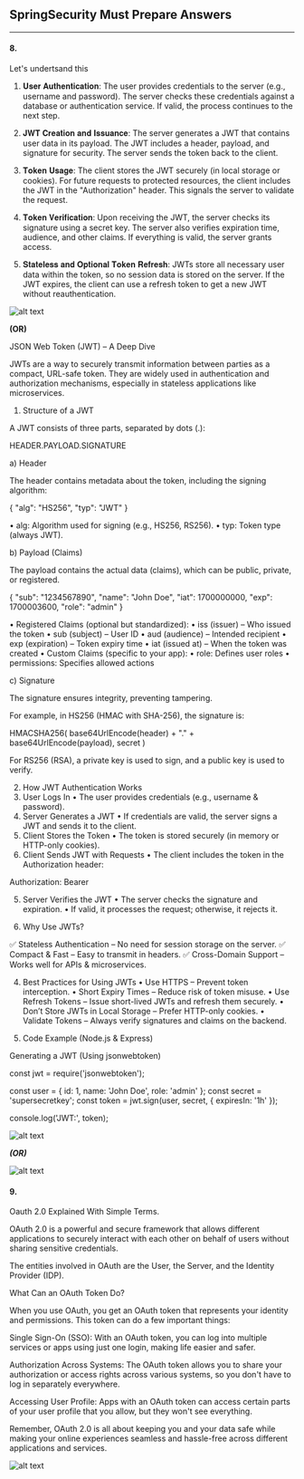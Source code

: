## SpringSecurity Must Prepare Answers

---



#### 8.
Let's undertsand this

1. 𝐔𝐬𝐞𝐫 𝐀𝐮𝐭𝐡𝐞𝐧𝐭𝐢𝐜𝐚𝐭𝐢𝐨𝐧: The user provides credentials to the server (e.g., username and password). The server checks these credentials against a database or authentication service. If valid, the process continues to the next step.

2. 𝐉𝐖𝐓 𝐂𝐫𝐞𝐚𝐭𝐢𝐨𝐧 𝐚𝐧𝐝 𝐈𝐬𝐬𝐮𝐚𝐧𝐜𝐞: The server generates a JWT that contains user data in its payload. The JWT includes a header, payload, and signature for security. The server sends the token back to the client.

3. 𝐓𝐨𝐤𝐞𝐧 𝐔𝐬𝐚𝐠𝐞: The client stores the JWT securely (in local storage or cookies). For future requests to protected resources, the client includes the JWT in the "Authorization" header. This signals the server to validate the request.

4. 𝐓𝐨𝐤𝐞𝐧 𝐕𝐞𝐫𝐢𝐟𝐢𝐜𝐚𝐭𝐢𝐨𝐧: Upon receiving the JWT, the server checks its signature using a secret key. The server also verifies expiration time, audience, and other claims. If everything is valid, the server grants access.

5. 𝐒𝐭𝐚𝐭𝐞𝐥𝐞𝐬𝐬 𝐚𝐧𝐝 𝐎𝐩𝐭𝐢𝐨𝐧𝐚𝐥 𝐓𝐨𝐤𝐞𝐧 𝐑𝐞𝐟𝐫𝐞𝐬𝐡: JWTs store all necessary user data within the token, so no session data is stored on the server. If the JWT expires, the client can use a refresh token to get a new JWT without reauthentication.

![alt text](/Images/image.png)

**(OR)**

JSON Web Token (JWT) – A Deep Dive

JWTs are a way to securely transmit information between parties as a compact, URL-safe token. They are widely used in authentication and authorization mechanisms, especially in stateless applications like microservices.

1. Structure of a JWT

 A JWT consists of three parts, separated by dots (.):

 HEADER.PAYLOAD.SIGNATURE

a) Header

 The header contains metadata about the token, including the signing algorithm:

 {
 "alg": "HS256",
 "typ": "JWT"
 }

 • alg: Algorithm used for signing (e.g., HS256, RS256).
 • typ: Token type (always JWT).

b) Payload (Claims)

 The payload contains the actual data (claims), which can be public, private, or registered.

 {
 "sub": "1234567890",
 "name": "John Doe",
 "iat": 1700000000,
 "exp": 1700003600,
 "role": "admin"
 }

 • Registered Claims (optional but standardized):
 • iss (issuer) – Who issued the token
 • sub (subject) – User ID
 • aud (audience) – Intended recipient
 • exp (expiration) – Token expiry time
 • iat (issued at) – When the token was created
 • Custom Claims (specific to your app):
 • role: Defines user roles
 • permissions: Specifies allowed actions

c) Signature

 The signature ensures integrity, preventing tampering.

 For example, in HS256 (HMAC with SHA-256), the signature is:

 HMACSHA256(
 base64UrlEncode(header) + "." + base64UrlEncode(payload), 
 secret
 )

 For RS256 (RSA), a private key is used to sign, and a public key is used to verify.

2. How JWT Authentication Works
 1. User Logs In
 • The user provides credentials (e.g., username & password).
 2. Server Generates a JWT
 • If credentials are valid, the server signs a JWT and sends it to the client.
 3. Client Stores the Token
 • The token is stored securely (in memory or HTTP-only cookies).
 4. Client Sends JWT with Requests
 • The client includes the token in the Authorization header:

 Authorization: Bearer <JWT>

 5. Server Verifies the JWT
 • The server checks the signature and expiration.
 • If valid, it processes the request; otherwise, it rejects it.

3. Why Use JWTs?

 ✅ Stateless Authentication – No need for session storage on the server.
 ✅ Compact & Fast – Easy to transmit in headers.
 ✅ Cross-Domain Support – Works well for APIs & microservices.

4. Best Practices for Using JWTs
 • Use HTTPS – Prevent token interception.
 • Short Expiry Times – Reduce risk of token misuse.
 • Use Refresh Tokens – Issue short-lived JWTs and refresh them securely.
 • Don’t Store JWTs in Local Storage – Prefer HTTP-only cookies.
 • Validate Tokens – Always verify signatures and claims on the backend.

5. Code Example (Node.js & Express)

Generating a JWT (Using jsonwebtoken)

 const jwt = require('jsonwebtoken');

 const user = { id: 1, name: 'John Doe', role: 'admin' };
 const secret = 'supersecretkey';
 const token = jwt.sign(user, secret, { expiresIn: '1h' });

 console.log('JWT:', token);

 ![alt text](/Images/image-4.png)

 ***(OR)***

 ![alt text](/Images/image-5.png)

#### 9.
Oauth 2.0 Explained With Simple Terms. 

OAuth 2.0 is a powerful and secure framework that allows different applications to securely interact with each other on behalf of users without sharing sensitive credentials. 
 
The entities involved in OAuth are the User, the Server, and the Identity Provider (IDP). 
 
What Can an OAuth Token Do? 
 
When you use OAuth, you get an OAuth token that represents your identity and permissions. This token can do a few important things: 
 
Single Sign-On (SSO): With an OAuth token, you can log into multiple services or apps using just one login, making life easier and safer. 
 
Authorization Across Systems: The OAuth token allows you to share your authorization or access rights across various systems, so you don't have to log in separately everywhere. 
 
Accessing User Profile: Apps with an OAuth token can access certain parts of your user profile that you allow, but they won't see everything. 
 
Remember, OAuth 2.0 is all about keeping you and your data safe while making your online experiences seamless and hassle-free across different applications and services.

![alt text](/Images/image-2.png) 